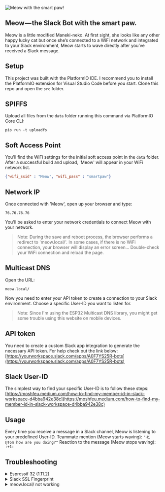 ![Meow with the smart paw!](https://miro.medium.com/max/1400/1*yKEke4YjMCd7ZJ4FutNlcQ.gif "Meow with the smart paw!")

Meow — the Slack Bot with the smart paw.
----------------------------------------
Meow is a little modified Maneki-neko. At first sight, she looks like any other happy lucky cat but once she’s connected to a WiFi network and integrated to your Slack environment, Meow starts to wave directly after you’ve received a Slack message.

Setup
-----
This project was built with the PlatformIO IDE. I recommend you to install the PlatformIO extension for Visual Studio Code before you start. Clone this repo and open the ```src``` folder.

SPIFFS
------
Upload all files from the ```data``` folder running this command via PlatformIO Core CLI:
```
pio run -t uploadfs
```

Soft Access Point
-----------------
You'll find the WiFi settings for the initial soft access point in the ```data``` folder. After a successful build and upload, 'Meow' will appear in your WiFi network list.

```json
{"wifi_ssid" : "Meow", "wifi_pass" : "smartpaw"}
```

Network IP
----------
Once connected with 'Meow', open up your browser and type:

```
76.76.76.76
```
You'll be asked to enter your network credentials to connect Meow with your network.
> Note: During the save and reboot process, the browser performs a redirect to 'meow.local/'. In some cases, if there is no WiFi connection, your browser will display an error screen... Double-check your WiFi connection and reload the page.

Multicast DNS
-------------
Open the URL:
```
meow.local/
```
Now you need to enter your API token to create a connection to your Slack environment. Choose a specific User-ID you want to listen for.
> Note: Since I'm using the ESP32 Multicast DNS library, you might get some trouble using this website on mobile devices.

API token
---------
You need to create a custom Slack app integration to generate the necessary API token. For help check out the link below:
[https://yourworkspace.slack.com/apps/A0F7YS25R-bots](https://yourworkspace.slack.com/apps/A0F7YS25R-bots)

Slack User-ID
-------------
The simplest way to find your specific User-ID is to follow these steps:
[https://moshfeu.medium.com/how-to-find-my-member-id-in-slack-workspace-d4bba942e38c](https://moshfeu.medium.com/how-to-find-my-member-id-in-slack-workspace-d4bba942e38c)

Usage
-----
Every time you receive a message in a Slack channel, Meow is listening to your predefined User-ID. Teammate mention (Meow starts waving): 
```"Hi @Tom how are you doing?"``` Reaction to the message (Meow stops waving): ```:+1:```

Troubleshooting
---------------
<details>
<summary>Espressif 32 (1.11.2)</summary>
<p>Make sure you're using the 1.11.2. version of the Espressif 32 platform in your environment. Other versions could cause some errors.</p>  
</details>

<details>
<summary>Slack SSL Fingerprint</summary>
<p>If you need to update the Slack SSL fingerprint run (MacOS terminal):</p>
```
openssl s_client -connect slack.com:443 < /dev/null 2>/dev/null | openssl x509 -fingerprint -noout -in /dev/stdin | sed 's/:/ /g' | cut -d '=' -f 2
```
</details>
  
<details>
<summary>meow.local/ not working</summary>
<p>Check the list of your connected devices in your router settings and connect via the IP address. 
</p>  
</details>
